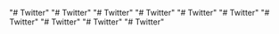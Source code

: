 "# Twitter" 
"# Twitter" 
"# Twitter" 
"# Twitter" 
"# Twitter" 
"# Twitter" 
"# Twitter" 
"# Twitter" 
"# Twitter" 
"# Twitter" 
